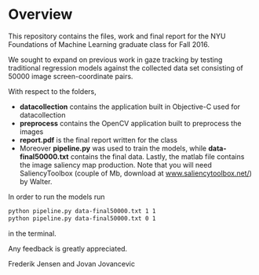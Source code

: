 Overview
========

This repository contains the files, work and final report for the NYU Foundations of Machine Learning graduate class for Fall 2016. 

We sought to expand on previous work in gaze tracking by testing traditional regression models against the collected data set consisting of 50000 image screen-coordinate pairs. 

With respect to the folders, 

* **datacollection** contains the application built in Objective-C used for datacollection
* **preprocess** contains the OpenCV application built to preprocess the images
* **report.pdf** is the final report written for the class
* Moreover **pipeline.py** was used to train the models, while **data-final50000.txt** contains the final data. Lastly, the matlab file contains the image saliency map production. Note that you will need SaliencyToolbox (couple of Mb, download at www.saliencytoolbox.net/) by Walter.

In order to run the models run
```bash
python pipeline.py data-final50000.txt 1 1
python pipeline.py data-final50000.txt 0 1
```
in the terminal. 

Any feedback is greatly appreciated.

Frederik Jensen and Jovan Jovancevic
